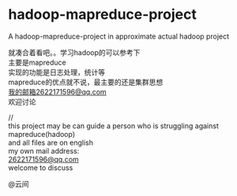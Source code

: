 # hadoop-mapreduce-project  
A  hadoop-mapreduce-project in approximate actual hadoop project  
  
就凑合着看吧。。学习hadoop的可以参考下  
主要是mapreduce  
实现的功能是日志处理，统计等  
mapreduce的优点就不说，最主要的还是集群思想  
我的邮箱2622171596@qq.com  
欢迎讨论  
  
  
//  
this project may be can guide a person who is struggling against mapreduce(hadoop)  
and all files are on english  
my own mail address:  
2622171596@qq.com  
welcome to discuss  
  
@云间  
